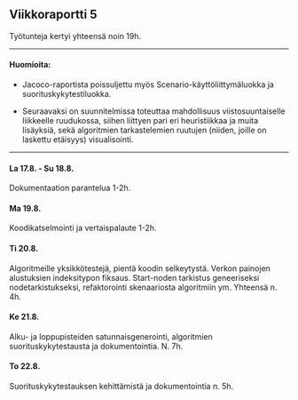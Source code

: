 ## Viikkoraportti 5

Työtunteja kertyi yhteensä noin 19h.

---

#### Huomioita:

* Jacoco-raportista poissuljettu myös Scenario-käyttöliittymäluokka ja suorituskykytestiluokka.

* Seuraavaksi on suunnitelmissa toteuttaa mahdollisuus viistosuuntaiselle liikkeelle ruudukossa, siihen liittyen pari eri heuristiikkaa ja muita lisäyksiä, sekä algoritmien tarkastelemien ruutujen (niiden, joille on laskettu etäisyys) visualisointi.

---

#### La 17.8. - Su 18.8.

Dokumentaation parantelua 1-2h.

#### Ma 19.8.

Koodikatselmointi ja vertaispalaute 1-2h.

#### Ti 20.8.

Algoritmeille yksikkötestejä, pientä koodin selkeytystä. Verkon painojen alustuksien indeksitypon fiksaus. Start-noden tarkistus geneeriseksi nodetarkistukseksi, refaktorointi skenaariosta algoritmiin ym. Yhteensä n. 4h.

#### Ke 21.8.

Alku- ja loppupisteiden satunnaisgenerointi, algoritmien suorituskykytestausta ja dokumentointia. N. 7h.

#### To 22.8.

Suorituskykytestauksen kehittämistä ja dokumentointia n. 5h.